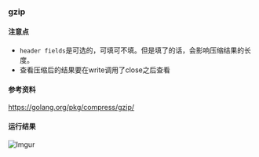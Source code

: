 ### gzip

#### 注意点
 - `header fields`是可选的，可填可不填。但是填了的话，会影响压缩结果的长度。
 - 查看压缩后的结果要在write调用了close之后查看

#### 参考资料
https://golang.org/pkg/compress/gzip/

#### 运行结果
![Imgur](https://i.imgur.com/9HIrun2.png)